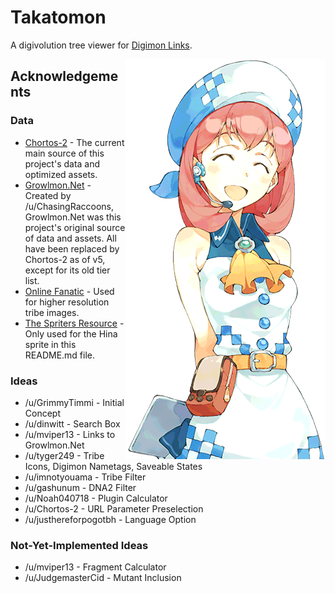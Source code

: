 # Takatomon
A digivolution tree viewer for [Digimon Links](https://digimonlinkz-en.bn-ent.net).

<img alt="hina" src="img/hina.png" align="right">

## Acknowledgements
### Data
- [Chortos-2](https://chortos.selfip.net/digimonlinks/) - The current main source of this project's data and optimized assets.
- [Growlmon.Net](https://growlmon.net) - Created by /u/ChasingRaccoons, Growlmon.Net was this project's original source of data and assets. All have been replaced by Chortos-2 as of v5, except for its old tier list.
- [Online Fanatic](http://onlinefanatic.com/digimon-links-attribute-status-debuff-resistance-guide/) - Used for higher resolution tribe images.
- [The Spriters Resource](https://spriters-resource.com/mobile/digimonlinks) - Only used for the Hina sprite in this README.md file.
### Ideas
- /u/GrimmyTimmi - Initial Concept
- /u/dinwitt - Search Box
- /u/mviper13 - Links to Growlmon.Net
- /u/tyger249 - Tribe Icons, Digimon Nametags, Saveable States
- /u/imnotyouama - Tribe Filter
- /u/gashunum - DNA2 Filter
- /u/Noah040718 - Plugin Calculator
- /u/Chortos-2 - URL Parameter Preselection
- /u/justhereforpogotbh - Language Option
### Not-Yet-Implemented Ideas
- /u/mviper13 - Fragment Calculator
- /u/JudgemasterCid - Mutant Inclusion
